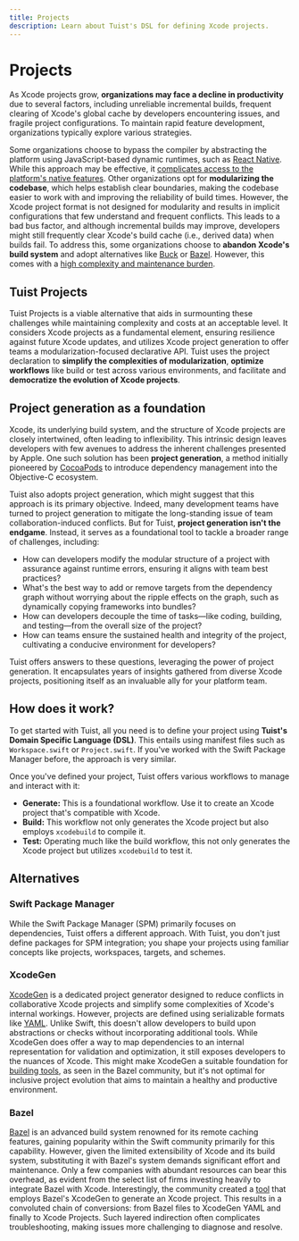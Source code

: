 ```yaml
---
title: Projects
description: Learn about Tuist's DSL for defining Xcode projects.
---
```


# Projects

As Xcode projects grow, **organizations may face a decline in productivity** due to several factors, including unreliable incremental builds, frequent clearing of Xcode's global cache by developers encountering issues, and fragile project configurations. To maintain rapid feature development, organizations typically explore various strategies.

Some organizations choose to bypass the compiler by abstracting the platform using JavaScript-based dynamic runtimes, such as [React Native](https://reactnative.dev/). While this approach may be effective, it [complicates access to the platform's native features](https://shopify.engineering/building-app-clip-react-native). Other organizations opt for **modularizing the codebase**, which helps establish clear boundaries, making the codebase easier to work with and improving the reliability of build times. However, the Xcode project format is not designed for modularity and results in implicit configurations that few understand and frequent conflicts. This leads to a bad bus factor, and although incremental builds may improve, developers might still frequently clear Xcode's build cache (i.e., derived data) when builds fail. To address this, some organizations choose to **abandon Xcode's build system** and adopt alternatives like [Buck](https://buck.build/) or [Bazel](https://bazel.build/). However, this comes with a [high complexity and maintenance burden](https://bazel.build/migrate/xcode).


## Tuist Projects

Tuist Projects is a viable alternative that aids in surmounting these challenges while maintaining complexity and costs at an acceptable level. It considers Xcode projects as a fundamental element, ensuring resilience against future Xcode updates, and utilizes Xcode project generation to offer teams a modularization-focused declarative API. Tuist uses the project declaration to **simplify the complexities of modularization**, **optimize workflows** like build or test across various environments, and facilitate and **democratize the evolution of Xcode projects**.

## Project generation as a foundation

Xcode, its underlying build system, and the structure of Xcode projects are closely intertwined, often leading to inflexibility. This intrinsic design leaves developers with few avenues to address the inherent challenges presented by Apple. One such solution has been **project generation**, a method initially pioneered by [CocoaPods](https://cocoapods.org) to introduce dependency management into the Objective-C ecosystem.

Tuist also adopts project generation, which might suggest that this approach is its primary objective. Indeed, many development teams have turned to project generation to mitigate the long-standing issue of team collaboration-induced conflicts. But for Tuist, **project generation isn't the endgame**. Instead, it serves as a foundational tool to tackle a broader range of challenges, including:

- How can developers modify the modular structure of a project with assurance against runtime errors, ensuring it aligns with team best practices?
- What's the best way to add or remove targets from the dependency graph without worrying about the ripple effects on the graph, such as dynamically copying frameworks into bundles?
- How can developers decouple the time of tasks—like coding, building, and testing—from the overall size of the project?
- How can teams ensure the sustained health and integrity of the project, cultivating a conducive environment for developers?

Tuist offers answers to these questions, leveraging the power of project generation. It encapsulates years of insights gathered from diverse Xcode projects, positioning itself as an invaluable ally for your platform team.

## How does it work?

To get started with Tuist, all you need is to define your project using **Tuist's Domain Specific Language (DSL)**. This entails using manifest files such as `Workspace.swift` or `Project.swift`. If you've worked with the Swift Package Manager before, the approach is very similar.

Once you've defined your project, Tuist offers various workflows to manage and interact with it:

- **Generate:** This is a foundational workflow. Use it to create an Xcode project that's compatible with Xcode.
- **Build:** This workflow not only generates the Xcode project but also employs `xcodebuild` to compile it.
- **Test:** Operating much like the build workflow, this not only generates the Xcode project but utilizes `xcodebuild` to test it.

## Alternatives

### Swift Package Manager

While the Swift Package Manager (SPM) primarily focuses on dependencies, Tuist offers a different approach. With Tuist, you don't just define packages for SPM integration; you shape your projects using familiar concepts like projects, workspaces, targets, and schemes.

### XcodeGen

[XcodeGen](https://github.com/yonaskolb/XcodeGen) is a dedicated project generator designed to reduce conflicts in collaborative Xcode projects and simplify some complexities of Xcode's internal workings. However, projects are defined using serializable formats like [YAML](https://yaml.org/). Unlike Swift, this doesn't allow developers to build upon abstractions or checks without incorporating additional tools. While XcodeGen does offer a way to map dependencies to an internal representation for validation and optimization, it still exposes developers to the nuances of Xcode. This might make XcodeGen a suitable foundation for [building tools](https://github.com/MobileNativeFoundation/rules_xcodeproj), as seen in the Bazel community, but it's not optimal for inclusive project evolution that aims to maintain a healthy and productive environment.

### Bazel

[Bazel](https://bazel.build) is an advanced build system renowned for its remote caching features, gaining popularity within the Swift community primarily for this capability. However, given the limited extensibility of Xcode and its build system, substituting it with Bazel's system demands significant effort and maintenance. Only a few companies with abundant resources can bear this overhead, as evident from the select list of firms investing heavily to integrate Bazel with Xcode. Interestingly, the community created a [tool](https://github.com/MobileNativeFoundation/rules_xcodeproj) that employs Bazel's XcodeGen to generate an Xcode project. This results in a convoluted chain of conversions: from Bazel files to XcodeGen YAML and finally to Xcode Projects. Such layered indirection often complicates troubleshooting, making issues more challenging to diagnose and resolve.